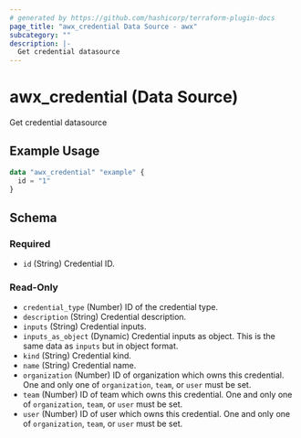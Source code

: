 ```yaml
---
# generated by https://github.com/hashicorp/terraform-plugin-docs
page_title: "awx_credential Data Source - awx"
subcategory: ""
description: |-
  Get credential datasource
---
```


# awx_credential (Data Source)

Get credential datasource

## Example Usage

```terraform
data "awx_credential" "example" {
  id = "1"
}
```

<!-- schema generated by tfplugindocs -->
## Schema

### Required

- `id` (String) Credential ID.

### Read-Only

- `credential_type` (Number) ID of the credential type.
- `description` (String) Credential description.
- `inputs` (String) Credential inputs.
- `inputs_as_object` (Dynamic) Credential inputs as object. This is the same data as `inputs` but in object format.
- `kind` (String) Credential kind.
- `name` (String) Credential name.
- `organization` (Number) ID of organization which owns this credential. One and only one of `organization`, `team`, or `user` must be set.
- `team` (Number) ID of team which owns this credential. One and only one of `organization`, `team`, or `user` must be set.
- `user` (Number) ID of user which owns this credential. One and only one of `organization`, `team`, or `user` must be set.
